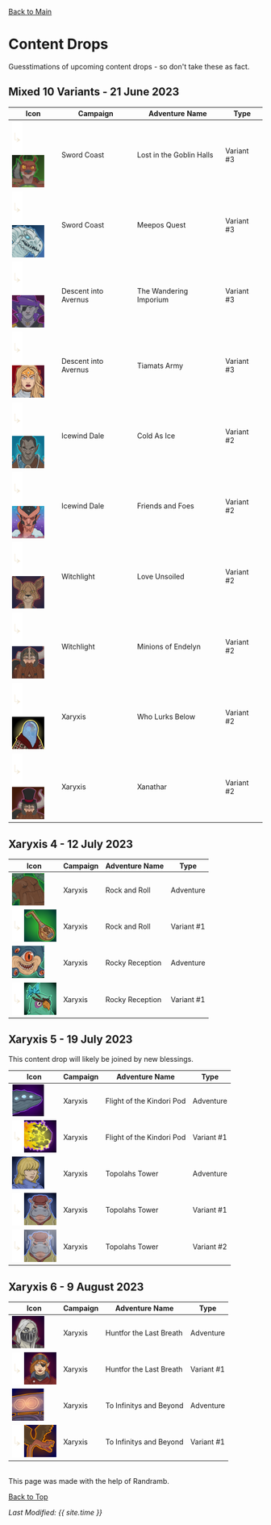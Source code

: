 [Back to Main](index.md)

# Content Drops

Guesstimations of upcoming content drops - so don't take these as fact.

## Mixed 10 Variants - 21 June 2023

| Icon | Campaign | Adventure Name | Type |
|---|---|---|---|
| ![Variant Spacer](images/contentdrop_portraits/variantspacer.png) ![Sword  Coast: Lost in the Goblin Halls (Variant 3)](images/contentdrop_portraits/swordcoast_lostinthegoblinhalls_3.png) | Sword  Coast | Lost in the Goblin Halls | Variant #3 |
| ![Variant Spacer](images/contentdrop_portraits/variantspacer.png) ![Sword  Coast: Meepos Quest (Variant 3)](images/contentdrop_portraits/swordcoast_meeposquest_3.png) | Sword  Coast | Meepos Quest | Variant #3 |
| ![Variant Spacer](images/contentdrop_portraits/variantspacer.png) ![Descent into Avernus: The Wandering Imporium (Variant 3)](images/contentdrop_portraits/descentintoavernus_thewanderingimporium_3.png) | Descent into Avernus | The Wandering Imporium | Variant #3 |
| ![Variant Spacer](images/contentdrop_portraits/variantspacer.png) ![Descent into Avernus: Tiamats Army (Variant 3)](images/contentdrop_portraits/descentintoavernus_tiamatsarmy_3.png) | Descent into Avernus | Tiamats Army | Variant #3 |
| ![Variant Spacer](images/contentdrop_portraits/variantspacer.png) ![Icewind Dale: Cold As Ice (Variant 2)](images/contentdrop_portraits/icewinddale_coldasice_2.png) | Icewind Dale | Cold As Ice | Variant #2 |
| ![Variant Spacer](images/contentdrop_portraits/variantspacer.png) ![Icewind Dale: Friends and Foes (Variant 2)](images/contentdrop_portraits/icewinddale_friendsandfoes_2.png) | Icewind Dale | Friends and Foes | Variant #2 |
| ![Variant Spacer](images/contentdrop_portraits/variantspacer.png) ![Witchlight: Love Unsoiled (Variant 2)](images/contentdrop_portraits/witchlight_loveunsoiled_2.png) | Witchlight | Love Unsoiled | Variant #2 |
| ![Variant Spacer](images/contentdrop_portraits/variantspacer.png) ![Witchlight: Minions of Endelyn (Variant 2)](images/contentdrop_portraits/witchlight_minionsofendelyn_2.png) | Witchlight | Minions of Endelyn | Variant #2 |
| ![Variant Spacer](images/contentdrop_portraits/variantspacer.png) ![Xaryxis: Who Lurks Below (Variant 2)](images/contentdrop_portraits/xaryxis_wholurksbelow_2.png) | Xaryxis | Who Lurks Below | Variant #2 |
| ![Variant Spacer](images/contentdrop_portraits/variantspacer.png) ![Xaryxis: Xanathar (Variant 2)](images/contentdrop_portraits/xaryxis_xanathar_2.png) | Xaryxis | Xanathar | Variant #2 |

## Xaryxis 4 - 12 July 2023

| Icon | Campaign | Adventure Name | Type |
|---|---|---|---|
| ![Xaryxis: Rock and Roll (Adventure)](images/contentdrop_portraits/xaryxis_rockandroll_0.png) | Xaryxis | Rock and Roll | Adventure |
| ![Variant Spacer](images/contentdrop_portraits/variantspacer.png) ![Xaryxis: Rock and Roll (Variant 1)](images/contentdrop_portraits/xaryxis_rockandroll_1.png) | Xaryxis | Rock and Roll | Variant #1 |
| ![Xaryxis: Rocky Reception (Adventure)](images/contentdrop_portraits/xaryxis_rockyreception_0.png) | Xaryxis | Rocky Reception | Adventure |
| ![Variant Spacer](images/contentdrop_portraits/variantspacer.png) ![Xaryxis: Rocky Reception (Variant 1)](images/contentdrop_portraits/xaryxis_rockyreception_1.png) | Xaryxis | Rocky Reception | Variant #1 |

## Xaryxis 5 - 19 July 2023

This content drop will likely be joined by new blessings.

| Icon | Campaign | Adventure Name | Type |
|---|---|---|---|
| ![Xaryxis: Flight of the Kindori Pod (Adventure)](images/contentdrop_portraits/xaryxis_flightofthekindoripod_0.png) | Xaryxis | Flight of the Kindori Pod | Adventure |
| ![Variant Spacer](images/contentdrop_portraits/variantspacer.png) ![Xaryxis: Flight of the Kindori Pod (Variant 1)](images/contentdrop_portraits/xaryxis_flightofthekindoripod_1.png) | Xaryxis | Flight of the Kindori Pod | Variant #1 |
| ![Xaryxis: Topolahs Tower (Adventure)](images/contentdrop_portraits/xaryxis_topolahstower_0.png) | Xaryxis | Topolahs Tower | Adventure |
| ![Variant Spacer](images/contentdrop_portraits/variantspacer.png) ![Xaryxis: Topolahs Tower (Variant 1)](images/contentdrop_portraits/xaryxis_topolahstower_1.png) | Xaryxis | Topolahs Tower | Variant #1 |
| ![Variant Spacer](images/contentdrop_portraits/variantspacer.png) ![Xaryxis: Topolahs Tower (Variant 2)](images/contentdrop_portraits/xaryxis_topolahstower_2.png) | Xaryxis | Topolahs Tower | Variant #2 |

## Xaryxis 6 - 9 August 2023

| Icon | Campaign | Adventure Name | Type |
|---|---|---|---|
| ![Xaryxis: Huntfor the Last Breath (Adventure)](images/contentdrop_portraits/xaryxis_huntforthelastbreath_0.png) | Xaryxis | Huntfor the Last Breath | Adventure |
| ![Variant Spacer](images/contentdrop_portraits/variantspacer.png) ![Xaryxis: Huntfor the Last Breath (Variant 1)](images/contentdrop_portraits/xaryxis_huntforthelastbreath_1.png) | Xaryxis | Huntfor the Last Breath | Variant #1 |
| ![Xaryxis: To Infinitys and Beyond (Adventure)](images/contentdrop_portraits/xaryxis_toinfinitysandbeyond_0.png) | Xaryxis | To Infinitys and Beyond | Adventure |
| ![Variant Spacer](images/contentdrop_portraits/variantspacer.png) ![Xaryxis: To Infinitys and Beyond (Variant 1)](images/contentdrop_portraits/xaryxis_toinfinitysandbeyond_1.png) | Xaryxis | To Infinitys and Beyond | Variant #1 |

<br />
This page was made with the help of Randramb.

[Back to Top](#top)

*Last Modified: {{ site.time }}*